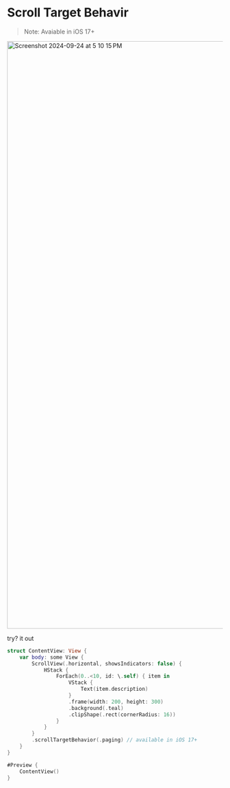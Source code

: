 # Scroll Target Behavir

> Note: Avaiable in iOS 17+

<img width="1373" alt="Screenshot 2024-09-24 at 5 10 15 PM" src="https://github.com/user-attachments/assets/3961cccb-1a04-4c25-bdf0-cf547e2630fe">

try? it out 

```swift
struct ContentView: View {
    var body: some View {
        ScrollView(.horizontal, showsIndicators: false) {
            HStack {
                ForEach(0..<10, id: \.self) { item in
                    VStack {
                        Text(item.description)
                    }
                    .frame(width: 200, height: 300)
                    .background(.teal)
                    .clipShape(.rect(cornerRadius: 16))
                }
            }
        }
        .scrollTargetBehavior(.paging) // available in iOS 17+
    }
}

#Preview {
    ContentView()
}
```
